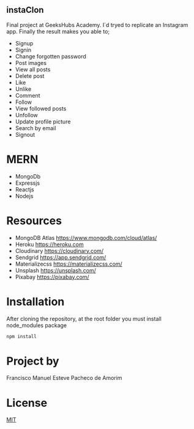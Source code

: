 ## instaClon

Final project at GeeksHubs Academy.
I´d tryed to replicate an Instagram app.
Finally the result makes you able to;

- Signup
- Signin
- Change forgotten password
- Post images
- View all posts
- Delete post
- Like
- Unlike
- Comment
- Follow
- View followed posts
- Unfollow
- Update profile picture
- Search by email
- Signout

# MERN

- MongoDb
- Expressjs
- Reactjs
- Nodejs

# Resources

- MongoDB Atlas https://www.mongodb.com/cloud/atlas/
- Heroku https://heroku.com
- Cloudinary https://cloudinary.com/
- Sendgrid https://app.sendgrid.com/
- Materializecss https://materializecss.com/
- Unsplash https://unsplash.com/
- Pixabay https://pixabay.com/

# Installation

After cloning the repository, at the root folder
you must install node_modules package

```bash
npm install
```

# Project by

Francisco Manuel Esteve Pacheco de Amorim

# License

[MIT](https://opensource.org/licenses/MIT)
